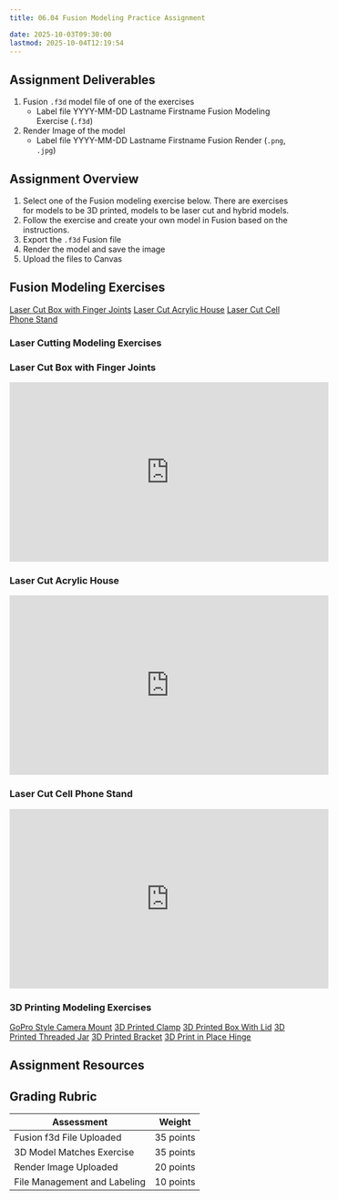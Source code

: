 ```yaml
---
title: 06.04 Fusion Modeling Practice Assignment

date: 2025-10-03T09:30:00
lastmod: 2025-10-04T12:19:54
---
```


## Assignment Deliverables

1. Fusion `.f3d` model file of one of the exercises
   - Label file YYYY-MM-DD Lastname Firstname Fusion Modeling Exercise (`.f3d`)
2. Render Image of the model
   - Label file YYYY-MM-DD Lastname Firstname Fusion Render (`.png`, `.jpg`)

## Assignment Overview

1. Select one of the Fusion modeling exercise below. There are exercises for models to be 3D printed, models to be laser cut and hybrid models.
2. Follow the exercise and create your own model in Fusion based on the instructions.
3. Export the `.f3d` Fusion file
4. Render the model and save the image
5. Upload the files to Canvas

## Fusion Modeling Exercises

[Laser Cut Box with Finger Joints](https://youtu.be/ZrcqauNvt0M)
[Laser Cut Acrylic House](https://youtu.be/xz_Wum_3Hz0)
[Laser Cut Cell Phone Stand](https://youtu.be/7RAdmbOudoo)

### Laser Cutting Modeling Exercises

<div class="video-grid">
<div class="video-card">

### Laser Cut Box with Finger Joints

<div class="iframe-16-9-container"><iframe class="youTubeIframe" src="https://www.youtube.com/embed/ZrcqauNvt0M?rel=0" width="560" height="315" frameborder="0" allow="accelerometer; autoplay; clipboard-write; encrypted-media; gyroscope; picture-in-picture; web-share" referrerpolicy="strict-origin-when-cross-origin" allowfullscreen></iframe>
</div>
</div>

<div class="video-card">

### Laser Cut Acrylic House

<div class="iframe-16-9-container"><iframe class="youTubeIframe" src="https://www.youtube.com/embed/xz_Wum_3Hz0?rel=0" width="560" height="315" frameborder="0" allow="accelerometer; autoplay; clipboard-write; encrypted-media; gyroscope; picture-in-picture; web-share" referrerpolicy="strict-origin-when-cross-origin" allowfullscreen></iframe>
</div>
</div>

<div class="video-card">

### Laser Cut Cell Phone Stand

<div class="iframe-16-9-container"><iframe class="youTubeIframe" src="https://www.youtube.com/embed/7RAdmbOudoo?rel=0" width="560" height="315" frameborder="0" allow="accelerometer; autoplay; clipboard-write; encrypted-media; gyroscope; picture-in-picture; web-share" referrerpolicy="strict-origin-when-cross-origin" allowfullscreen></iframe>
</div>
</div>

</div>

### 3D Printing Modeling Exercises

[GoPro Style Camera Mount](https://youtu.be/ODLpCInexa8)
[3D Printed Clamp](https://youtu.be/HenImRbfuZg)
[3D Printed Box With Lid](https://youtu.be/CD1XSw5toJk)
[3D Printed Threaded Jar](https://youtu.be/t4nlmDIpVxs)
[3D Printed Bracket](https://youtu.be/lAX7XAcrvL4)
[3D Print in Place Hinge](https://youtu.be/w1o48laHAos)

## Assignment Resources

## Grading Rubric

<div class="responsive-table-markdown">

| Assessment                   | Weight    |
| ---------------------------- | --------- |
| Fusion f3d File Uploaded     | 35 points |
| 3D Model Matches Exercise    | 35 points |
| Render Image Uploaded        | 20 points |
| File Management and Labeling | 10 points |

</div>
